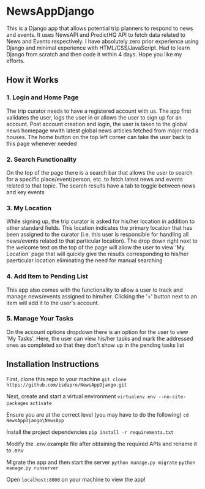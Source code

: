 # NewsAppDjango
This is a Django app that allows potential trip planners to respond to news and events. It uses NewsAPI and PredictHQ API to fetch data related to News and Events respectively. I have absolutely zero prior experience using Django and minimal experience with HTML/CSS/JavaScript. Had to learn Django from scratch and then code it within 4 days. Hope you like my efforts.

How it Works
-----------
### 1. Login and Home Page
The trip curator needs to have a registered account with us. The app first validates the user, logs the user in or allows the user to sign up for an account. Post account creation and login, the user is taken to the global news homepage wwith latest global news articles fetched from major media houses. The home button on the top left corner can take the user back to this page whenever needed

### 2. Search Functionality
On the top of the page there is a search bar that allows the user to search for a specific place/event/person, etc. to fetch latest news and events related to that topic. The search results have a tab to toggle between news and key events

### 3. My Location
While signing up, the trip curator is asked for his/her location in addition to other standard fields. This location indicates the primary location that has been assigned to the curator (i.e. this user is responsible for handling all news/events related to that particular location). The drop down right next to the welcome text on the top of the page will allow the user to view 'My Location' page that will quickly give the results corresponding to his/her paerticular location eliminating the need for manual searching

### 4. Add Item to Pending List
This app also comes with the functionality to allow a user to track and manage news/events assigned to him/her. Clicking the '+' button next to an item will add it to the user's account.

### 5. Manage Your Tasks
On the account options dropdown there is an option for the user to view 'My Tasks'. Here, the user can view his/her tasks and mark the addressed ones as completed so that they don't show up in the pending tasks list

Installation Instructions
-----------
First, clone this repo to your machine
`git clone https://github.com/isdapro/NewsAppDjango.git `

Next, create and start a virtual environment
`virtualenv env --no-site-packages`
`activate`

Ensure you are at the correct level (you may have to do the following)
`cd NewsAppDjango\NewsApp `

Install the project dependencies
`pip install -r requirements.txt`

Modify the .env.example file after obtaining the required APIs and rename it to .env

Migrate the app and then start the server
`python manage.py migrate`
`python manage.py runserver`

Open `localhost:8000` on your machine to view the app!
